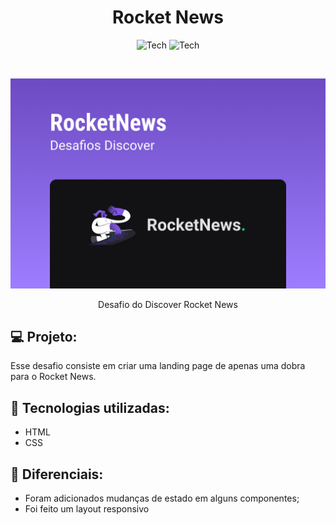 <h1 align="center">Rocket News</h1>
<p align="center">
  <img alt="Tech" src="https://img.shields.io/badge/Tech-HTML-ea6227?style=for-the-badge" />
  <img alt="Tech" src="https://img.shields.io/badge/Tech-CSS-149fda?style=for-the-badge" />
</p>
<br />
<p align="center">
  <img src="./.github/banner.png" alt="Home" />
</p>
<p align="center">
  Desafio do Discover Rocket News
</p>

## 💻 Projeto:

<p>Esse desafio consiste em criar uma landing page de apenas uma dobra para o Rocket News.
</p>

##  🚀 Tecnologias utilizadas:

* HTML
* CSS

## 🎉 Diferenciais:
<ul>
<li>
Foram adicionados mudanças de estado em alguns componentes;
</li>

<li>
Foi feito um layout responsivo</li>

</ul>
